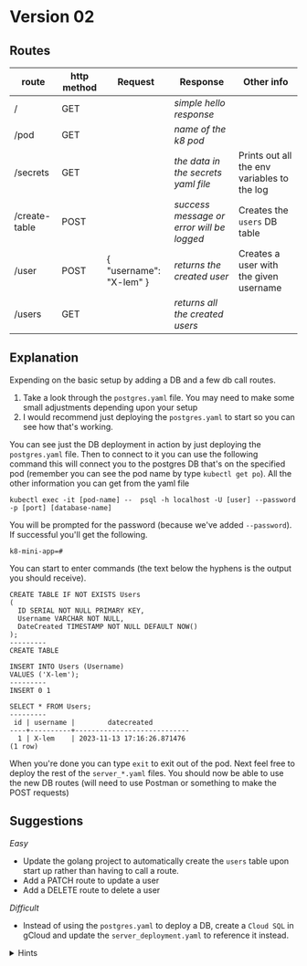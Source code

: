 # Version 02

## Routes

| route         | http method | Request                 | Response                                  | Other info                                  |
| ------------- | ----------- | ----------------------- | ----------------------------------------- | ------------------------------------------- |
| /             | GET         |                         | _simple hello response_                   |                                             |
| /pod          | GET         |                         | _name of the k8 pod_                      |                                             |
| /secrets      | GET         |                         | _the data in the secrets yaml file_       | Prints out all the env variables to the log |
| /create-table | POST        |                         | _success message or error will be logged_ | Creates the `users` DB table                |
| /user         | POST        | { "username": "X-lem" } | _returns the created user_                | Creates a user with the given username      |
| /users        | GET         |                         | _returns all the created users_           |                                             |

## Explanation

Expending on the basic setup by adding a DB and a few db call routes.

1. Take a look through the `postgres.yaml` file. You may need to make some small adjustments depending upon your setup
2. I would recommend just deploying the `postgres.yaml` to start so you can see how that's working.

You can see just the DB deployment in action by just deploying the `postgres.yaml` file. Then to connect to it you can use the following command this will connect you to the postgres DB that's on the specified pod (remember you can see the pod name by type `kubectl get po`). All the other information you can get from the yaml file

```
kubectl exec -it [pod-name] --  psql -h localhost -U [user] --password -p [port] [database-name]
```

You will be prompted for the password (because we've added `--password`). If successful you'll get the following.

```
k8-mini-app=#
```

You can start to enter commands (the text below the hyphens is the output you should receive).

```
CREATE TABLE IF NOT EXISTS Users
(
  ID SERIAL NOT NULL PRIMARY KEY,
  Username VARCHAR NOT NULL,
  DateCreated TIMESTAMP NOT NULL DEFAULT NOW()
);
---------
CREATE TABLE
```

```
INSERT INTO Users (Username)
VALUES ('X-lem');
---------
INSERT 0 1
```

```
SELECT * FROM Users;
---------
 id | username |        datecreated
----+----------+----------------------------
  1 | X-lem    | 2023-11-13 17:16:26.871476
(1 row)
```

When you're done you can type `exit` to exit out of the pod. Next feel free to deploy the rest of the `server_*.yaml` files. You should now be able to use the new DB routes (will need to use Postman or something to make the POST requests)

## Suggestions

_Easy_

- Update the golang project to automatically create the `users` table upon start up rather than having to call a route.
- Add a PATCH route to update a user
- Add a DELETE route to delete a user

_Difficult_

- Instead of using the `postgres.yaml` to deploy a DB, create a `Cloud SQL` in gCloud and update the `server_deployment.yaml` to reference it instead.
<details>
<summary>Hints</summary>
  
  - Make sure the Cloud SQL uses a public IP
  - Add `0.0.0.0/0` as an authorized network to the Cloud SQL. This will allow any computer (including the pods) to connect to the DB.
</details>
